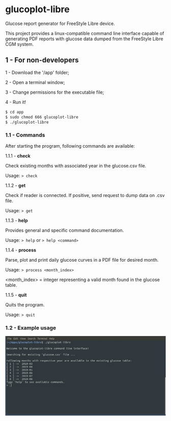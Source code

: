 # glucoplot-libre
Glucose report generator for FreeStyle Libre device.

This project provides a linux-compatible command line interface capable of generating PDF reports with glucose data dumped from the FreeStyle Libre CGM system.

## 1 - For non-developers

1 - Download the '/app' folder;

2 - Open a terminal window;

3 - Change permissions for the executable file;

4 - Run it!
```
$ cd app
$ sudo chmod 666 glucoplot-libre
$ ./glucoplot-libre
```

### 1.1 - Commands

After starting the program, following commands are available:

1.1.1 - **check** 

Check existing months with associated year in the glucose.csv file.

Usage: ```> check```

1.1.2 - **get**

Check if reader is connected. If positive, send request to dump data on .csv file.

Usage: ```> get```

1.1.3 - **help**

Provides general and specific command documentation.

Usage: ```> help``` or ```> help <command>``` 

1.1.4 - **process**

Parse, plot and print daily glucose curves in a PDF file for desired month.

Usage: ```> process <month_index>```

<month_index> = integer representing a valid month found in the glucose table.

1.1.5 - **quit**

Quits the program.

Usage: ```> quit```

### 1.2 - Example usage

![](example_usage.gif)
